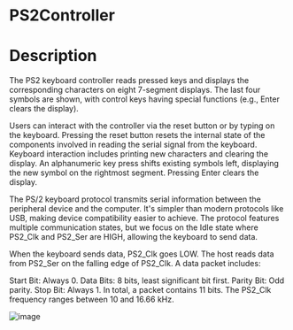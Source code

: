 ﻿# PS2Controller

# Description
The PS2 keyboard controller reads pressed keys and displays the corresponding characters on eight 7-segment displays. The last four symbols are shown, with control keys having special functions (e.g., Enter clears the display).

Users can interact with the controller via the reset button or by typing on the keyboard. Pressing the reset button resets the internal state of the components involved in reading the serial signal from the keyboard. Keyboard interaction includes printing new characters and clearing the display. An alphanumeric key press shifts existing symbols left, displaying the new symbol on the rightmost segment. Pressing Enter clears the display.

The PS/2 keyboard protocol transmits serial information between the peripheral device and the computer. It's simpler than modern protocols like USB, making device compatibility easier to achieve. The protocol features multiple communication states, but we focus on the Idle state where PS2_Clk and PS2_Ser are HIGH, allowing the keyboard to send data.

When the keyboard sends data, PS2_Clk goes LOW. The host reads data from PS2_Ser on the falling edge of PS2_Clk. A data packet includes:

Start Bit: Always 0.
Data Bits: 8 bits, least significant bit first.
Parity Bit: Odd parity.
Stop Bit: Always 1.
In total, a packet contains 11 bits. The PS2_Clk frequency ranges between 10 and 16.66 kHz.


![image](https://github.com/user-attachments/assets/d83a5f0c-3c5f-4e7f-9d53-c63d043bf951)
